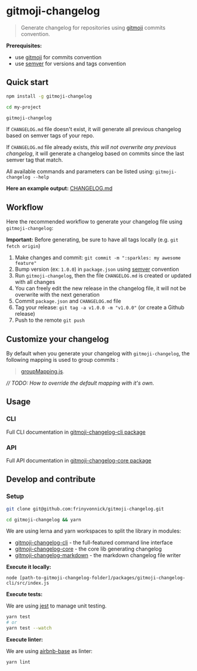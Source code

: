 # gitmoji-changelog

> Generate changelog for repositories using [gitmoji](https://gitmoji.carloscuesta.me/) commits convention.

**Prerequisites:**
- use [gitmoji](https://gitmoji.carloscuesta.me/) for commits convention
- use [semver](https://semver.org/) for versions and tags convention

## Quick start

```bash
npm install -g gitmoji-changelog

cd my-project

gitmoji-changelog
```

If `CHANGELOG.md` file doesn't exist, it will generate all previous changelog based on semver tags of your repo.

If `CHANGELOG.md` file already exists, _this will not overwrite any previous changelog_, it will generate a changelog based on commits since the last semver tag that match.

All available commands and parameters can be listed using: `gitmoji-changelog --help`

**Here an example output:** [CHANGELOG.md](https://github.com/frinyvonnick/gitmoji-changelog/blob/master/CHANGELOG.md)

## Workflow

Here the recommended workflow to generate your changelog file using `gitmoji-changelog`:

**Important:** Before generating, be sure to have all tags locally (e.g. `git fetch origin`)

1. Make changes and commit: `git commit -m ":sparkles: my awesome feature"`
2. Bump version (ex: `1.0.0`) in `package.json` using [semver](https://semver.org/) convention
3. Run `gitmoji-changelog`, then the file `CHANGELOG.md` is created or updated with all changes
4. You can freely edit the new release in the changelog file, it will not be overwrite with the next generation
5. Commit `package.json` and `CHANGELOG.md` file
6. Tag your release: `git tag -a v1.0.0 -m "v1.0.0"` (or create a Github release)
7. Push to the remote `git push`

## Customize your changelog

By default when you generate your changelog with `gitmoji-changelog`, the following mapping is used to group commits :
> [groupMapping.js](packages/gitmoji-changelog-core/src/groupMapping.js).

*// TODO: How to override the default mapping with it's own.*

## Usage

### CLI

Full CLI documentation in [gitmoji-changelog-cli package](https://github.com/frinyvonnick/gitmoji-changelog/tree/master/packages/gitmoji-changelog-cli#gitmoji-changelog-cli)

### API

Full API documentation in [gitmoji-changelog-core package](https://github.com/frinyvonnick/gitmoji-changelog/tree/master/packages/gitmoji-changelog-core#gitmoji-changelog-core)

## Develop and contribute

### Setup

```bash
git clone git@github.com:frinyvonnick/gitmoji-changelog.git

cd gitmoji-changelog && yarn
```

We are using lerna and yarn workspaces to split the library in modules:
- [gitmoji-changelog-cli](https://github.com/frinyvonnick/gitmoji-changelog/tree/master/packages/gitmoji-changelog-cli) - the full-featured command line interface
- [gitmoji-changelog-core](https://github.com/frinyvonnick/gitmoji-changelog/tree/master/packages/gitmoji-changelog-core) - the core lib generating changelog
- [gitmoji-changelog-markdown](https://github.com/frinyvonnick/gitmoji-changelog/tree/master/packages/gitmoji-changelog-markdown) - the markdown changelog file writer

**Execute it locally:**

```
node [path-to-gitmoji-changelog-folder]/packages/gitmoji-changelog-cli/src/index.js
```

**Execute tests:**

We are using [jest](https://jestjs.io/) to manage unit testing.

```bash
yarn test
# or
yarn test --watch
```

**Execute linter:**

We are using [airbnb-base](https://github.com/airbnb/javascript/tree/master/packages/eslint-config-airbnb-base) as linter:

```bash
yarn lint
```
